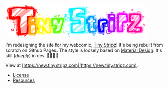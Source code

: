 ![The Tiny Stripz wordmark](resources/TinyStripzLogo.png)

I'm redesigning the site for my webcomic, [Tiny Stripz](https://tinystripz.com)! It's being rebuilt from scratch on Github Pages.
The style is loosely based on [Material Design](https://material.io). It's still (*deeply*) in dev. 🤷‍♂️👨‍💻

View at [https://new.tinystripz.com](https://new.tinystripz.com).
* [License](LICENSE.txt)
* [Resources](resources)
